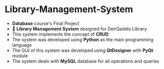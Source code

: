# Library-Management-System

- **Database** course's Final Project
- 💬 **Library Management System** designed for DeirQaddis Library.
- This system implements the concept of **CRUD**
- The system was developed using **Python** as the main programming language
- The GUI of this system was developed using **QtDesigner** with **PyQt** module
- The system deals with **MySQL** database for all operations and queries
  
